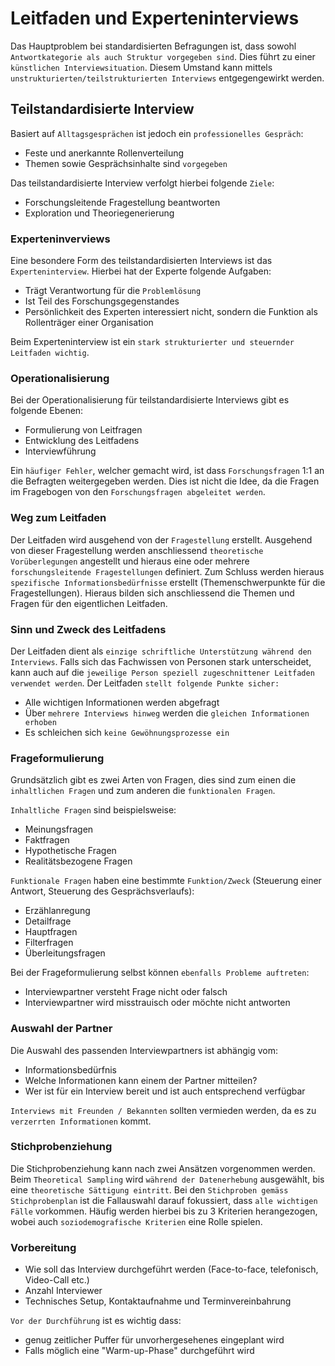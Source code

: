 # Leitfaden und Experteninterviews
Das Hauptproblem bei standardisierten Befragungen ist, dass sowohl `Antwortkategorie als auch Struktur vorgegeben sind`.
Dies führt zu einer `künstlichen Interviewsituation`. Diesem Umstand kann mittels `unstrukturierten/teilstrukturierten Interviews` entgegengewirkt werden.

## Teilstandardisierte Interview
Basiert auf `Alltagsgesprächen` ist jedoch ein `professionelles Gespräch`:
* Feste und anerkannte Rollenverteilung
* Themen sowie Gesprächsinhalte sind `vorgegeben`

Das teilstandardisierte Interview verfolgt hierbei folgende `Ziele`:
* Forschungsleitende Fragestellung beantworten
* Exploration und Theoriegenerierung

### Experteninverviews
Eine besondere Form des teilstandardisierten Interviews ist das `Experteninterview`. Hierbei hat der Experte folgende Aufgaben:
* Trägt Verantwortung für die `Problemlösung`
* Ist Teil des Forschungsgegenstandes
* Persönlichkeit des Experten interessiert nicht, sondern die Funktion als Rollenträger einer Organisation

Beim Experteninterview ist ein `stark strukturierter und steuernder Leitfaden wichtig`.

### Operationalisierung
Bei der Operationalisierung für teilstandardisierte Interviews gibt es folgende Ebenen:
* Formulierung von Leitfragen
* Entwicklung des Leitfadens
* Interviewführung

Ein `häufiger Fehler`, welcher gemacht wird, ist dass `Forschungsfragen` 1:1 an die Befragten weitergegeben werden. Dies ist
nicht die Idee, da die Fragen im Fragebogen von den `Forschungsfragen abgeleitet werden`.

### Weg zum Leitfaden
Der Leitfaden wird ausgehend von der `Fragestellung` erstellt. Ausgehend von dieser Fragestellung werden anschliessend `theoretische Vorüberlegungen`
angestellt und hieraus eine oder mehrere `forschungsleitende Fragestellungen` definiert. Zum Schluss werden hieraus `spezifische Informationsbedürfnisse` erstellt (Themenschwerpunkte für die Fragestellungen).
Hieraus bilden sich anschliessend die Themen und Fragen für den eigentlichen Leitfaden.

### Sinn und Zweck des Leitfadens
Der Leitfaden dient als `einzige schriftliche Unterstützung während den Interviews`. Falls sich das Fachwissen von Personen
stark unterscheidet, kann auch auf die `jeweilige Person speziell zugeschnittener Leitfaden verwendet werden`. Der Leitfaden
`stellt folgende Punkte sicher:`
* Alle wichtigen Informationen werden abgefragt
* Über `mehrere Interviews hinweg` werden die `gleichen Informationen erhoben`
* Es schleichen sich `keine Gewöhnungsprozesse ein`

### Frageformulierung
Grundsätzlich gibt es zwei Arten von Fragen, dies sind zum einen die `inhaltlichen Fragen` und zum anderen die `funktionalen Fragen`.

`Inhaltliche Fragen` sind beispielsweise:
* Meinungsfragen
* Faktfragen
* Hypothetische Fragen
* Realitätsbezogene Fragen

`Funktionale Fragen` haben eine bestimmte `Funktion/Zweck` (Steuerung einer Antwort, Steuerung des Gesprächsverlaufs):
* Erzählanregung
* Detailfrage
* Hauptfragen
* Filterfragen
* Überleitungsfragen

Bei der Frageformulierung selbst können `ebenfalls Probleme auftreten`:
* Interviewpartner versteht Frage nicht oder falsch
* Interviewpartner wird misstrauisch oder möchte nicht antworten

### Auswahl der Partner
Die Auswahl des passenden Interviewpartners ist abhängig vom:
* Informationsbedürfnis
* Welche Informationen kann einem der Partner mitteilen?
* Wer ist für ein Interview bereit und ist auch entsprechend verfügbar

`Interviews mit Freunden / Bekannten` sollten vermieden werden, da es zu `verzerrten Informationen` kommt.

### Stichprobenziehung
Die Stichprobenziehung kann nach zwei Ansätzen vorgenommen werden.
Beim `Theoretical Sampling` wird `während der Datenerhebung` ausgewählt, bis eine `theoretische Sättigung eintritt`.
Bei den `Stichproben gemäss Stichprobenplan` ist die Fallauswahl darauf fokussiert, dass `alle wichtigen Fälle` vorkommen.
Häufig werden hierbei bis zu 3 Kriterien herangezogen, wobei auch `soziodemografische Kriterien` eine Rolle spielen.

### Vorbereitung
* Wie soll das Interview durchgeführt werden (Face-to-face, telefonisch, Video-Call etc.)
* Anzahl Interviewer
* Technisches Setup, Kontaktaufnahme und Terminvereinbahrung

`Vor der Durchführung` ist es wichtig dass:
* genug zeitlicher Puffer für unvorhergesehenes eingeplant wird
* Falls möglich eine "Warm-up-Phase" durchgeführt wird